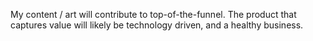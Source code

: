 My content / art will contribute to top-of-the-funnel. The product that captures value will likely be technology driven, and a healthy business.